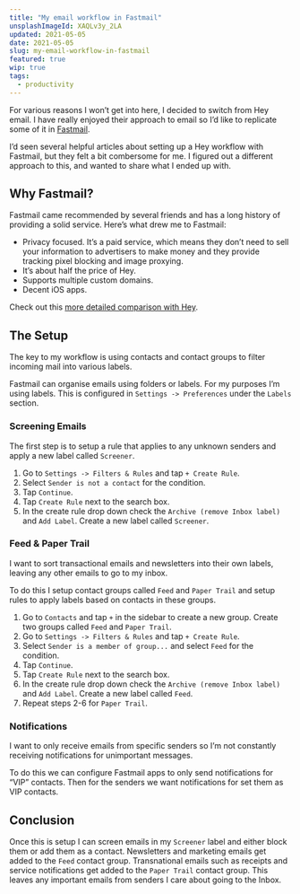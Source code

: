 ```yaml
---
title: "My email workflow in Fastmail"
unsplashImageId: XAQLv3y_2LA
updated: 2021-05-05
date: 2021-05-05
slug: my-email-workflow-in-fastmail
featured: true
wip: true
tags:
  - productivity
---
```


For various reasons I won’t get into here, I decided to switch from Hey email. I have really enjoyed their approach to email so I’d like to replicate some of it in [Fastmail](https://ref.fm/u26272200). 

I’d seen several helpful articles about setting up a Hey workflow with Fastmail, but they felt a bit combersome for me. I figured out a different approach to this, and wanted to share what I ended up with. 

## Why Fastmail?

Fastmail came recommended by several friends and has a long history of providing a solid service. Here’s what drew me to Fastmail:

* Privacy focused. It’s a paid service, which means they don’t need to sell your information to advertisers to make money and they provide tracking pixel blocking and image proxying.
* It’s about half the price of Hey.
* Supports multiple custom domains.
* Decent iOS apps.

Check out this [more detailed comparison with Hey](https://www.fastmail.com/hey-fastmail/).

## The Setup

The key to my workflow is using contacts and contact groups to filter incoming mail into various labels.

Fastmail can organise emails using folders or labels. For my purposes I’m using labels. This is configured in `Settings -> Preferences` under the `Labels` section.

### Screening Emails

The first step is to setup a rule that applies to any unknown senders and apply a new label called `Screener`.

1. Go to `Settings -> Filters & Rules` and tap `+ Create Rule`. 
2. Select `Sender is not a contact` for the condition.
3. Tap `Continue`.
4. Tap `Create Rule` next to the search box.
5. In the create rule drop down check the `Archive (remove Inbox label)` and `Add Label`. Create a new label called `Screener`.

### Feed & Paper Trail

I want to sort transactional emails and newsletters into their own labels, leaving any other emails to go to my inbox.

To do this I setup contact groups called `Feed` and `Paper Trail` and setup rules to apply labels based on contacts in these groups.

1. Go to `Contacts` and tap `+` in the sidebar to create a new group. Create two groups called `Feed` and `Paper Trail`. 
2. Go to `Settings -> Filters & Rules` and tap `+ Create Rule`.
3. Select `Sender is a member of group...` and select `Feed` for the condition.
4. Tap `Continue`.
5. Tap `Create Rule` next to the search box.
6. In the create rule drop down check the `Archive (remove Inbox label)` and `Add Label`. Create a new label called `Feed`.
7. Repeat steps 2-6 for `Paper Trail`.

### Notifications

I want to only receive emails from specific senders so I’m not constantly receiving notifications for unimportant messages.

To do this we can configure Fastmail apps to only send notifications for “VIP” contacts. Then for the senders we want notifications for set them as VIP contacts.

## Conclusion

Once this is setup I can screen emails in my `Screener` label and either block them or add them as a contact. Newsletters and marketing emails get added to the `Feed` contact group. Transnational emails such as receipts and service notifications get added to the `Paper Trail` contact group. This leaves any important emails from senders I care about going to the Inbox.
